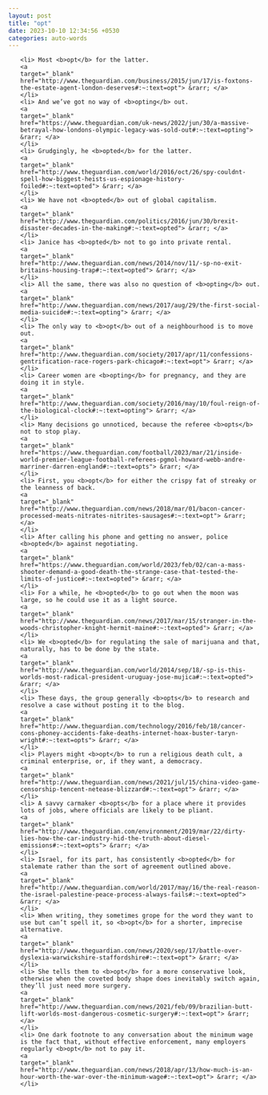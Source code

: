 ```yaml
---
layout: post
title: "opt"
date: 2023-10-10 12:34:56 +0530
categories: auto-words
---
```

<ol>

    <li> Most <b>opt</b> for the latter.
    <a 
    target="_blank" 
    href="http://www.theguardian.com/business/2015/jun/17/is-foxtons-the-estate-agent-london-deserves#:~:text=opt"> &rarr; </a>
    </li>
    <li> And we’ve got no way of <b>opting</b> out.
    <a 
    target="_blank" 
    href="https://www.theguardian.com/uk-news/2022/jun/30/a-massive-betrayal-how-londons-olympic-legacy-was-sold-out#:~:text=opting"> &rarr; </a>
    </li>
    <li> Grudgingly, he <b>opted</b> for the latter.
    <a 
    target="_blank" 
    href="http://www.theguardian.com/world/2016/oct/26/spy-couldnt-spell-how-biggest-heists-us-espionage-history-foiled#:~:text=opted"> &rarr; </a>
    </li>
    <li> We have not <b>opted</b> out of global capitalism.
    <a 
    target="_blank" 
    href="http://www.theguardian.com/politics/2016/jun/30/brexit-disaster-decades-in-the-making#:~:text=opted"> &rarr; </a>
    </li>
    <li> Janice has <b>opted</b> not to go into private rental.
    <a 
    target="_blank" 
    href="http://www.theguardian.com/news/2014/nov/11/-sp-no-exit-britains-housing-trap#:~:text=opted"> &rarr; </a>
    </li>
    <li> All the same, there was also no question of <b>opting</b> out.
    <a 
    target="_blank" 
    href="http://www.theguardian.com/news/2017/aug/29/the-first-social-media-suicide#:~:text=opting"> &rarr; </a>
    </li>
    <li> The only way to <b>opt</b> out of a neighbourhood is to move out.
    <a 
    target="_blank" 
    href="http://www.theguardian.com/society/2017/apr/11/confessions-gentrification-race-rogers-park-chicago#:~:text=opt"> &rarr; </a>
    </li>
    <li> Career women are <b>opting</b> for pregnancy, and they are doing it in style.
    <a 
    target="_blank" 
    href="http://www.theguardian.com/society/2016/may/10/foul-reign-of-the-biological-clock#:~:text=opting"> &rarr; </a>
    </li>
    <li> Many decisions go unnoticed, because the referee <b>opts</b> not to stop play.
    <a 
    target="_blank" 
    href="https://www.theguardian.com/football/2023/mar/21/inside-world-premier-league-football-referees-pgmol-howard-webb-andre-marriner-darren-england#:~:text=opts"> &rarr; </a>
    </li>
    <li> First, you <b>opt</b> for either the crispy fat of streaky or the leanness of back.
    <a 
    target="_blank" 
    href="http://www.theguardian.com/news/2018/mar/01/bacon-cancer-processed-meats-nitrates-nitrites-sausages#:~:text=opt"> &rarr; </a>
    </li>
    <li> After calling his phone and getting no answer, police <b>opted</b> against negotiating.
    <a 
    target="_blank" 
    href="https://www.theguardian.com/world/2023/feb/02/can-a-mass-shooter-demand-a-good-death-the-strange-case-that-tested-the-limits-of-justice#:~:text=opted"> &rarr; </a>
    </li>
    <li> For a while, he <b>opted</b> to go out when the moon was large, so he could use it as a light source.
    <a 
    target="_blank" 
    href="http://www.theguardian.com/news/2017/mar/15/stranger-in-the-woods-christopher-knight-hermit-maine#:~:text=opted"> &rarr; </a>
    </li>
    <li> We <b>opted</b> for regulating the sale of marijuana and that, naturally, has to be done by the state.
    <a 
    target="_blank" 
    href="http://www.theguardian.com/world/2014/sep/18/-sp-is-this-worlds-most-radical-president-uruguay-jose-mujica#:~:text=opted"> &rarr; </a>
    </li>
    <li> These days, the group generally <b>opts</b> to research and resolve a case without posting it to the blog.
    <a 
    target="_blank" 
    href="http://www.theguardian.com/technology/2016/feb/18/cancer-cons-phoney-accidents-fake-deaths-internet-hoax-buster-taryn-wright#:~:text=opts"> &rarr; </a>
    </li>
    <li> Players might <b>opt</b> to run a religious death cult, a criminal enterprise, or, if they want, a democracy.
    <a 
    target="_blank" 
    href="http://www.theguardian.com/news/2021/jul/15/china-video-game-censorship-tencent-netease-blizzard#:~:text=opt"> &rarr; </a>
    </li>
    <li> A savvy carmaker <b>opts</b> for a place where it provides lots of jobs, where officials are likely to be pliant.
    <a 
    target="_blank" 
    href="http://www.theguardian.com/environment/2019/mar/22/dirty-lies-how-the-car-industry-hid-the-truth-about-diesel-emissions#:~:text=opts"> &rarr; </a>
    </li>
    <li> Israel, for its part, has consistently <b>opted</b> for stalemate rather than the sort of agreement outlined above.
    <a 
    target="_blank" 
    href="http://www.theguardian.com/world/2017/may/16/the-real-reason-the-israel-palestine-peace-process-always-fails#:~:text=opted"> &rarr; </a>
    </li>
    <li> When writing, they sometimes grope for the word they want to use but can’t spell it, so <b>opt</b> for a shorter, imprecise alternative.
    <a 
    target="_blank" 
    href="http://www.theguardian.com/news/2020/sep/17/battle-over-dyslexia-warwickshire-staffordshire#:~:text=opt"> &rarr; </a>
    </li>
    <li> She tells them to <b>opt</b> for a more conservative look, otherwise when the coveted body shape does inevitably switch again, they’ll just need more surgery.
    <a 
    target="_blank" 
    href="http://www.theguardian.com/news/2021/feb/09/brazilian-butt-lift-worlds-most-dangerous-cosmetic-surgery#:~:text=opt"> &rarr; </a>
    </li>
    <li> One dark footnote to any conversation about the minimum wage is the fact that, without effective enforcement, many employers regularly <b>opt</b> not to pay it.
    <a 
    target="_blank" 
    href="http://www.theguardian.com/news/2018/apr/13/how-much-is-an-hour-worth-the-war-over-the-minimum-wage#:~:text=opt"> &rarr; </a>
    </li>